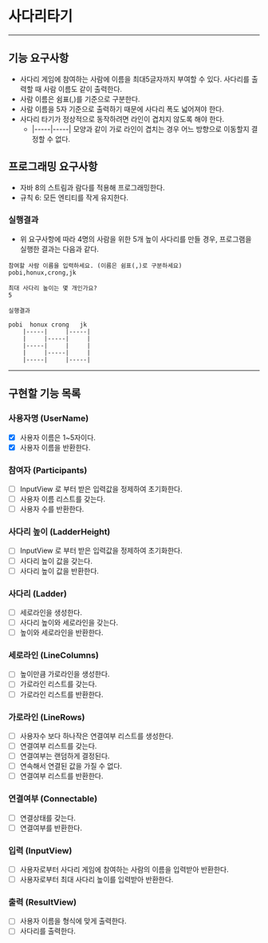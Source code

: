 # 사다리타기

---


## 기능 요구사항
- 사다리 게임에 참여하는 사람에 이름을 최대5글자까지 부여할 수 있다. 사다리를 출력할 때 사람 이름도 같이 출력한다.
- 사람 이름은 쉼표(,)를 기준으로 구분한다.
- 사람 이름을 5자 기준으로 출력하기 때문에 사다리 폭도 넓어져야 한다.
- 사다리 타기가 정상적으로 동작하려면 라인이 겹치지 않도록 해야 한다.
  - |-----|-----| 모양과 같이 가로 라인이 겹치는 경우 어느 방향으로 이동할지 결정할 수 없다.

## 프로그래밍 요구사항
- 자바 8의 스트림과 람다를 적용해 프로그래밍한다.
- 규칙 6: 모든 엔티티를 작게 유지한다.

### 실행결과
- 위 요구사항에 따라 4명의 사람을 위한 5개 높이 사다리를 만들 경우, 프로그램을 실행한 결과는 다음과 같다.
```text
참여할 사람 이름을 입력하세요. (이름은 쉼표(,)로 구분하세요)
pobi,honux,crong,jk

최대 사다리 높이는 몇 개인가요?
5

실행결과

pobi  honux crong   jk
    |-----|     |-----|
    |     |-----|     |
    |-----|     |     |
    |     |-----|     |
    |-----|     |-----|
```

---


## 구현할 기능 목록
### 사용자명 (UserName)
- [x] 사용자 이름은 1~5자이다.
- [x] 사용자 이름을 반환한다.

### 참여자 (Participants)
- [ ] InputView 로 부터 받은 입력값을 정제하여 초기화한다.
- [ ] 사용자 이름 리스트를 갖는다.
- [ ] 사용자 수를 반환한다.

### 사다리 높이 (LadderHeight)
- [ ] InputView 로 부터 받은 입력값을 정제하여 초기화한다.
- [ ] 사다리 높이 값을 갖는다.
- [ ] 사다리 높이 값을 반환한다.

### 사다리 (Ladder)
- [ ] 세로라인을 생성한다.
- [ ] 사다리 높이와 세로라인을 갖는다.
- [ ] 높이와 세로라인을 반환한다.

### 세로라인 (LineColumns)
- [ ] 높이만큼 가로라인을 생성한다.
- [ ] 가로라인 리스트를 갖는다.
- [ ] 가로라인 리스트를 반환한다.

### 가로라인 (LineRows)
- [ ] 사용자수 보다 하나작은 연결여부 리스트를 생성한다.
- [ ] 연결여부 리스트를 갖는다.
- [ ] 연결여부는 랜덤하게 결정된다.
- [ ] 연속해서 연결된 값을 가질 수 없다.
- [ ] 연결여부 리스트를 반환한다.

### 연결여부 (Connectable)
- [ ] 연결상태를 갖는다.
- [ ] 연결여부를 반환한다.

### 입력 (InputView)
- [ ] 사용자로부터 사다리 게임에 참여하는 사람의 이름을 입력받아 반환한다.
- [ ] 사용자로부터 최대 사다리 높이를 입력받아 반환한다. 

### 출력 (ResultView)
- [ ] 사용자 이름을 형식에 맞게 출력한다.
- [ ] 사다리를 출력한다.
